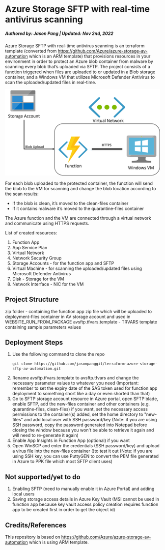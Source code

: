 # Azure Storage SFTP with real-time antivirus scanning
##### Authored by: Jason Pang | Updated: Nov 2nd, 2022  

Azure Storage SFTP with real-time antivirus scanning is an terraform template (converted from https://github.com/Azure/azure-storage-av-automation which is an ARM template) that provisions resources in your environment in order to protect an Azure blob container from malware by scanning every blob that’s uploaded via SFTP. The project consists of a function triggered when files are uploaded to or updated in a Blob storage container, and a Windows VM that utilizes Microsoft Defender Antivirus to scan the uploaded/updated files in real-time.

<img src="https://raw.githubusercontent.com/Azure/azure-storage-av-automation/main/AvAutoSystem.png"/>

For each blob uploaded to the protected container, the function will send the blob to the VM for scanning and change the blob location according to the scan results:
* If the blob is clean, it’s moved to the clean-files container
* If it contains malware it’s moved to the quarantine-files container

The Azure function and the VM are connected through a virtual network and communicate using HTTPS requests.  

List of created resources:
1. Function App
2. App Service Plan
3. Virtual Network
4. Network Security Group
5. Storage Accounts - for the function app and SFTP
6. Virtual Machine - for scanning the uploaded/updated files using Microsoft Defender Antivirus
7. Disk - Storage for the VM
8. Network Interface - NIC for the VM

## Project Structure
zip folder - containing the function app zip file which will be uploaded to deployment-files container in AV storage account and used in WEBSITE_RUN_FROM_PACKAGE
avsftp.tfvars.template - TRVARS template containing sample parameters values

## Deployment Steps
1. Use the following command to clone the repo
   ```
   git clone https://github.com/jasonpanggit/terraform-azure-storage-sftp-av-automation.git
   ``` 
2. Rename avsftp.tfvars.template to avsftp.tfvars and change the necessary parameter values to whatever you need (Important: remember to set the expiry date of the SAS token used for function app deployment to something short like a day or even shorted than that)
3. Go to SFTP storage account resource in Azure portal, open SFTP blade, enable SFTP, add the new-files container and other containers (e.g. quarantine-files, clean-files) if you want, set the necessary access permissions to the container(s) added, set the home directory to "new-files" and add local user with SSH password/key (Note: if you are using SSH password, copy the password generated into Notepad before closing the window because you won't be able to retrieve it again and will need to re-generate it again)
4. Enable App Insights in Function App (optional) if you want
5. Open WinSCP and enter the credentials (SSH password/key) and upload a virus file into the new-files container ()to test it out (Note: if you are using SSH key, you can use PuttyGEN to convert the PEM file generated in Azure to PPK file which most SFTP client uses)
    
## Not supported/yet to do
1. Enabling SFTP (need to manually enable it in Azure Portal) and adding local users
2. Saving storage access details in Azure Key Vault (MSI cannot be used in function app because key vault access policy creation requires function app to be created first in order to get the object id) 

## Credits/References
This repository is based on https://github.com/Azure/azure-storage-av-automation which is using ARM template.
